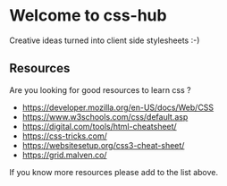 # Welcome to css-hub
Creative ideas turned into client side stylesheets :-)

## Resources
Are you looking for good resources to learn css ?
- https://developer.mozilla.org/en-US/docs/Web/CSS
- https://www.w3schools.com/css/default.asp
- https://digital.com/tools/html-cheatsheet/
- https://css-tricks.com/
- https://websitesetup.org/css3-cheat-sheet/
- https://grid.malven.co/

If you know more resources please add to the list above.
